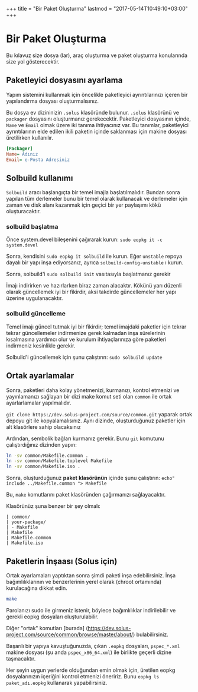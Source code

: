 +++
title = "Bir Paket Oluşturma"
lastmod = "2017-05-14T10:49:10+03:00"
+++
# Bir Paket Oluşturma

Bu kılavuz size dosya (lar), araç oluşturma ve paket oluşturma konularında size yol gösterecektir.

## Paketleyici dosyasını ayarlama

Yapım sistemini kullanmak için öncelikle paketleyici ayrıntılarınızı içeren bir yapılandırma dosyası oluşturmalısınız.

Bu dosya ev dizininizin `.solus` klasöründe bulunur. `.solus` klasörünü ve `packager` dosyasını oluşturmanız gerekecektir. Paketleyici dosyasının içinde, `Name` ve `Email` olmak üzere iki tanıma ihtiyacınız var. Bu tanımlar, paketleyici ayrıntılarının elde edilen ikili paketin içinde saklanması için makine dosyası üretilirken kullanılır.

``` ini
[Packager]
Name= Adınız
Email= e-Posta Adresiniz
```

## Solbuild kullanımı

`Solbuild` aracı başlangıçta bir temel imajla başlatılmalıdır. Bundan sonra yapılan tüm derlemeler bunu bir temel olarak kullanacak ve derlemeler için zaman ve disk alanı kazanmak için geçici bir yer paylaşımı kökü oluşturacaktır.

### solbuild başlatma

Önce system.devel bileşenini çağırarak kurun: `sudo eopkg it -c system.devel`

Sonra, kendisini `sudo eopkg it solbuild` ile kurun. Eğer `unstable` repoya dayalı bir yapı inşa ediyorsanız, ayrıca `solbuild-config-unstable` ı kurun.

Sonra, solbuild'i `sudo solbuild init` vasıtasıyla başlatmanız gerekir

İmajı indirirken ve hazırlarken biraz zaman alacaktır. Kökünü yarı düzenli olarak güncellemek iyi bir fikirdir, aksi takdirde güncellemeler her yapı üzerine uygulanacaktır.

### solbuild güncelleme

Temel imajı güncel tutmak iyi bir fikirdir; temel imajdaki paketler için tekrar tekrar güncellemeler indirmenize gerek kalmadan inşa sürelerinin kısalmasına yardımcı olur ve kurulum ihtiyaçlarınıza göre paketleri indirmeniz kesinlikle gerekir. 

Solbuild'i güncellemek için şunu çalıştırın: `sudo solbuild update`

## Ortak ayarlamalar

Sonra, paketleri daha kolay yönetmenizi, kurmanızı, kontrol etmenizi ve yayınlamanızı sağlayan bir dizi make komut seti olan `common` ile ortak ayarlarlamalar yapılmalıdır.

`git clone https://dev.solus-project.com/source/common.git` yaparak ortak depoyu git ile kopyalamalısınız. Aynı dizinde, oluşturduğunuz paketler için alt klasörlere sahip olacaksınız

Ardından, sembolik bağları kurmanız gerekir. Bunu `git` komutunu çalıştırdığınız dizinden yapın:

``` bash
ln -sv common/Makefile.common .
ln -sv common/Makefile.toplevel Makefile
ln -sv common/Makefile.iso .
```
Sonra, oluşturduğunuz **paket** **klasörünün** içinde şunu çalıştırın: `echo" include ../Makefile.common "> Makefile`

Bu, `make` komutlarını paket klasöründen çağırmanızı sağlayacaktır.

Klasörünüz şuna benzer bir şey olmalı:

```
| common/
| your-package/
| - Makefile
| Makefile
| Makefile.common
| Makefile.iso
```

## Paketlerin İnşaası (Solus için)

Ortak ayarlamaları yaptıktan sonra şimdi paketi inşa edebilirsiniz. İnşa bağımlılıklarının ve benzerlerinin yerel olarak (chroot ortamında) kurulacağına dikkat edin.

``` bash
make
```

Parolanızı sudo ile girmeniz istenir, böylece bağımlılıklar indirilebilir ve gerekli eopkg dosyaları oluşturulabilir.

Diğer "ortak" komutları [burada] (https://dev.solus-project.com/source/common/browse/master/about/) bulabilirsiniz.

Başarılı bir yapıya kavuştuğunuzda, çıkan `.eopkg` dosyaları, `pspec_*.xml` makine dosyası (şu anda `pspec_x86_64.xml`) ile birlikte geçerli dizine taşınacaktır.

Her şeyin uygun yerlerde olduğundan emin olmak için, üretilen eopkg dosyalarınızın içeriğini kontrol etmenizi öneririz. Bunu `eopkg ls paket_adı.eopkg` kullanarak yapabilirsiniz.
